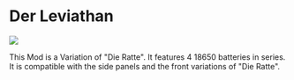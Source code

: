 # Der Leviathan
![](https://github.com/johannes-otto/Librecig/blob/master/Ratte%20and%20Variations/Leviatan/images/Leviathan.png)


This Mod is a Variation of "Die Ratte". It features 4 18650 batteries in series. It is compatible with the side panels and the front variations of "Die Ratte".
